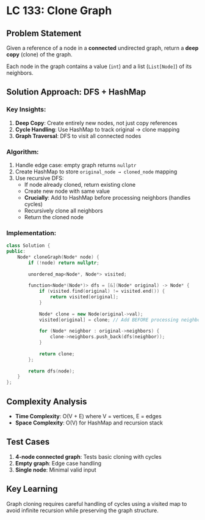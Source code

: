 # LC 133: Clone Graph

## Problem Statement
Given a reference of a node in a **connected** undirected graph, return a **deep copy** (clone) of the graph.

Each node in the graph contains a value (`int`) and a list (`List[Node]`) of its neighbors.

## Solution Approach: DFS + HashMap

### Key Insights:
1. **Deep Copy**: Create entirely new nodes, not just copy references
2. **Cycle Handling**: Use HashMap to track original → clone mapping
3. **Graph Traversal**: DFS to visit all connected nodes

### Algorithm:
1. Handle edge case: empty graph returns `nullptr`
2. Create HashMap to store `original_node → cloned_node` mapping
3. Use recursive DFS:
   - If node already cloned, return existing clone
   - Create new node with same value
   - **Crucially**: Add to HashMap before processing neighbors (handles cycles)
   - Recursively clone all neighbors
   - Return the cloned node

### Implementation:
```cpp
class Solution {
public:
    Node* cloneGraph(Node* node) {
        if (!node) return nullptr;
        
        unordered_map<Node*, Node*> visited;
        
        function<Node*(Node*)> dfs = [&](Node* original) -> Node* {
            if (visited.find(original) != visited.end()) {
                return visited[original];
            }
            
            Node* clone = new Node(original->val);
            visited[original] = clone; // Add BEFORE processing neighbors!
            
            for (Node* neighbor : original->neighbors) {
                clone->neighbors.push_back(dfs(neighbor));
            }
            
            return clone;
        };
        
        return dfs(node);
    }
};
```

## Complexity Analysis
- **Time Complexity**: O(V + E) where V = vertices, E = edges
- **Space Complexity**: O(V) for HashMap and recursion stack

## Test Cases
1. **4-node connected graph**: Tests basic cloning with cycles
2. **Empty graph**: Edge case handling
3. **Single node**: Minimal valid input

## Key Learning
Graph cloning requires careful handling of cycles using a visited map to avoid infinite recursion while preserving the graph structure.